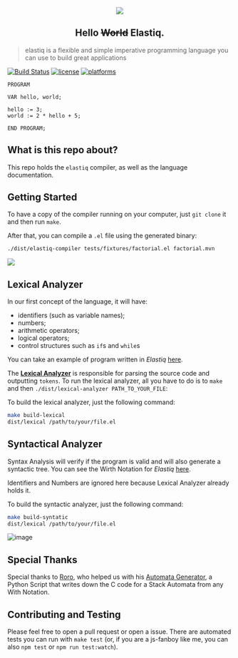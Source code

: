 <p align="center">
<img src="https://user-images.githubusercontent.com/8186616/30614558-44fa0604-9d62-11e7-8515-7e3314535a7c.png"/>
<h2 align="center">Hello <s>World</s> Elastiq.</h2>
</p>

> elastiq is a flexible and simple imperative programming language you can use to build great applications

[![Build Status](https://travis-ci.org/adrianovalente/elastiq-compiler.svg?branch=master)](https://travis-ci.org/adrianovalente/elastiq-compiler)
[![license](https://img.shields.io/github/license/mashape/apistatus.svg)]()
[![platforms](https://img.shields.io/badge/platform-linux--64%20%7C%20osx--64-orange.svg)]()

```
PROGRAM

VAR hello, world;

hello := 3;
world := 2 * hello + 5;

END PROGRAM;
```

## What is this repo about?

This repo holds the `elastiq` compiler, as well as the language documentation.

## Getting Started
To have a copy of the compiler running on your computer, just `git clone` it and then run `make`.

After that, you can compile a `.el` file using the generated binary:

``` bash
./dist/elastiq-compiler tests/fixtures/factorial.el factorial.mvn
```

![](http://g.recordit.co/lOaswZN7To.gif)

## Lexical Analyzer
In our first concept of the language, it will have:
  - identifiers (such as variable names);
  - numbers;
  - arithmetic operators;
  - logical operators;
  - control structures such as `if`s and `while`s

You can take an example of program written in *Elastiq* [here](./src/fixtures/hello.el).

The **[Lexical Analyzer](https://en.wikipedia.org/wiki/Lexical_analysis)** is responsible for parsing the source code and outputting `tokens`. To run the lexical analyzer, all you have to do is to `make` and then `./dist/lexical-analyzer PATH_TO_YOUR_FILE`:

To build the lexical analyzer, just the following command:

  ``` bash
  make build-lexical
  dist/lexical /path/to/your/file.el
  ```

<!-- ![image](http://g.recordit.co/9FLVepoRb0.gif) -->

## Syntactical Analyzer
Syntax Analysis will verify if the program is valid and will also generate a syntactic tree.
You can see the Wirth Notation for *Elastiq* [here](./src/fixtures/syntax.wirth).

Identifiers and Numbers are ignored here because Lexical Analyzer already holds it.

To build the syntactic analyzer, just the following command:
``` bash
make build-syntatic
dist/lexical /path/to/your/file.el
```

![image](http://g.recordit.co/GNq28A5OBz.gif)

## Special Thanks
Special thanks to [Roro](https://github.com/rogerioyuuki), who helped us with his [Automata Generator](https://github.com/rogerioyuuki/poli-github/blob/master/compiladores/entrega3/syntax/), a Python Script that writes down the C code for a Stack Automata from any With Notation.

## Contributing and Testing
Please feel free to open a pull request or open a issue. There are automated tests you can run with `make test` (or, if you are a js-fanboy like me, you can also `npm test` or `npm run test:watch`).
